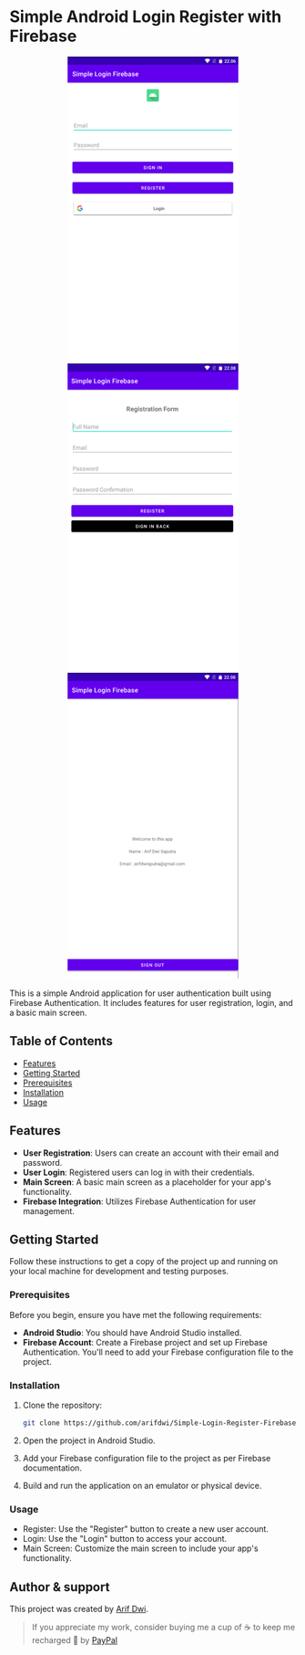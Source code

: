 # Simple Android Login Register with Firebase

<p align="center">
  <img src="ASSETS/login.png" width="300" />
  <img src="ASSETS/registration.png" width="300" />
  <img src="ASSETS/main.png" width="300" />
</p>

This is a simple Android application for user authentication built using Firebase Authentication. It includes features for user registration, login, and a basic main screen.

## Table of Contents

- [Features](#features)
- [Getting Started](#getting-started)
- [Prerequisites](#prerequisites)
- [Installation](#installation)
- [Usage](#usage)

## Features

- **User Registration**: Users can create an account with their email and password.
- **User Login**: Registered users can log in with their credentials.
- **Main Screen**: A basic main screen as a placeholder for your app's functionality.
- **Firebase Integration**: Utilizes Firebase Authentication for user management.

## Getting Started

Follow these instructions to get a copy of the project up and running on your local machine for development and testing purposes.

### Prerequisites

Before you begin, ensure you have met the following requirements:

- **Android Studio**: You should have Android Studio installed.
- **Firebase Account**: Create a Firebase project and set up Firebase Authentication. You'll need to add your Firebase configuration file to the project.

### Installation

1. Clone the repository:

   ```bash
   git clone https://github.com/arifdwi/Simple-Login-Register-Firebase.git
2. Open the project in Android Studio.
3. Add your Firebase configuration file to the project as per Firebase documentation.
4. Build and run the application on an emulator or physical device.

### Usage
- Register: Use the "Register" button to create a new user account.
- Login: Use the "Login" button to access your account.
- Main Screen: Customize the main screen to include your app's functionality.

## Author & support
This project was created by [Arif Dwi](https://github.com/arifdwi).

> If you appreciate my work, consider buying me a cup of :coffee: to keep me recharged :metal: by [PayPal](https://www.paypal.me/arifdwi)
